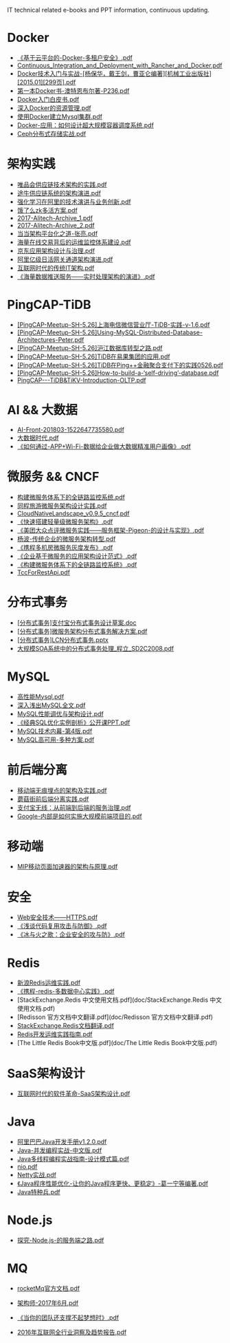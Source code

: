 IT technical related e-books and PPT information, continuous updating.

# Docker
* [《基于云平台的-Docker-多租户安全》.pdf](doc/《基于云平台的-Docker-多租户安全》.pdf)
* [Continuous_Integration_and_Deployment_with_Rancher_and_Docker.pdf](doc/Continuous_Integration_and_Deployment_with_Rancher_and_Docker.pdf)
* [Docker技术入门与实战-[杨保华，戴王剑，曹亚仑编著][机械工业出版社][2015.01][299页].pdf](doc/Docker技术入门与实战-[杨保华，戴王剑，曹亚仑编著][机械工业出版社][2015.01][299页].pdf)
* [第一本Docker书-澳特恩布尔著-P236.pdf](doc/第一本Docker书-澳特恩布尔著-P236.pdf)
* [Docker入门白皮书.pdf](doc/Docker入门白皮书.pdf)
* [深入Docker的资源管理.pdf](doc/深入Docker的资源管理.pdf)
* [使用Docker建立Mysql集群.pdf](doc/使用Docker建立Mysql集群.pdf)
* [Docker-应用：如何设计超大规模容器调度系统.pdf](doc/Docker-应用：如何设计超大规模容器调度系统.pdf)
* [Ceph分布式存储实战.pdf](doc/Ceph分布式存储实战.pdf)

# 架构实践
* [唯品会供应链技术架构的实践.pdf](doc/唯品会供应链技术架构的实践.pdf)
* [途牛供应链系统的架构演进.pdf](doc/途牛供应链系统的架构演进.pdf)
* [强化学习在阿里的技术演讲与业务创新.pdf](doc/强化学习在阿里的技术演讲与业务创新.pdf)
* [饿了么zk多活方案.pdf](doc/饿了么zk多活方案.pdf)
* [2017-Alitech-Archive_1.pdf](doc/2017-Alitech-Archive_1.pdf)
* [2017-Alitech-Archive_2.pdf](doc/2017-Alitech-Archive_2.pdf)
* [当当架构平台化之道-张亮.pdf](doc/当当架构平台化之道-张亮.pdf)
* [海量在线交易背后的运维监控体系建设.pdf](doc/海量在线交易背后的运维监控体系建设.pdf)
* [京东应用架构设计与治理.pdf](doc/京东应用架构设计与治理.pdf)
* [阿里亿级日活网关通道架构演进.pdf](doc/阿里亿级日活网关通道架构演进.pdf)
* [互联网时代的传统IT架构.pdf](doc/互联网时代的传统IT架构.pdf)
* [《海量数据推送服务——实时处理架构的演进》.pdf](doc/《海量数据推送服务——实时处理架构的演进》.pdf)

# PingCAP-TiDB
* [[PingCAP-Meetup-SH-5.26]上海电信微信营业厅-TiDB-实践-v-1.6.pdf](doc/[PingCAP-Meetup-SH-5.26]上海电信微信营业厅-TiDB-实践-v-1.6.pdf)
* [[PingCAP-Meetup-SH-5.26]Using-MySQL-Distributed-Database-Architectures-Peter.pdf](doc/[PingCAP-Meetup-SH-5.26]Using-MySQL-Distributed-Database-Architectures-Peter.pdf)
* [[PingCAP-Meetup-SH-5.26]沪江数据库转型之路.pdf](doc/[PingCAP-Meetup-SH-5.26]沪江数据库转型之路.pdf)
* [[PingCAP-Meetup-SH-5.26]TiDB在易果集团的应用.pdf](doc/[PingCAP-Meetup-SH-5.26]TiDB在易果集团的应用.pdf)
* [[PingCAP-Meetup-SH-5.26]TiDB在Ping++金融聚合支付下的实践0526.pdf](doc/[PingCAP-Meetup-SH-5.26]TiDB在Ping++金融聚合支付下的实践0526.pdf)
* [[PingCAP-Meetup-SH-5.26]How-to-build-a-‘self-driving’-database.pdf](doc/[PingCAP-Meetup-SH-5.26]How-to-build-a-‘self-driving’-database.pdf)
* [PingCAP---TiDB&TiKV-Introduction-OLTP.pdf](doc/PingCAP---TiDB&TiKV-Introduction-OLTP.pdf)

# AI && 大数据
* [AI-Front-201803-1522647735580.pdf](doc/AI-Front-201803-1522647735580.pdf)
* [大数据时代.pdf](doc/大数据时代.pdf)
* [《如何通过-APP+Wi-Fi-数据给企业做大数据精准用户画像》.pdf](doc/《如何通过-APP+Wi-Fi-数据给企业做大数据精准用户画像》.pdf)

# 微服务 && CNCF
* [构建微服务体系下的全链路监控系统.pdf](doc/构建微服务体系下的全链路监控系统.pdf)
* [同程旅游微服务架构设计实践.pdf](doc/同程旅游微服务架构设计实践.pdf)
* [CloudNativeLandscape_v0.9.5_cncf.pdf](doc/CloudNativeLandscape_v0.9.5_cncf.pdf)
* [《快速搭建轻量级微服务架构》.pdf](doc/《快速搭建轻量级微服务架构》.pdf)
* [《美团大众点评微服务实践——服务框架-Pigeon-的设计与实现》.pdf](doc/《美团大众点评微服务实践——服务框架-Pigeon-的设计与实现》.pdf)
* [杨波-传统企业的微服务架构转型.pdf](doc/杨波-传统企业的微服务架构转型.pdf)
* [《携程多机房微服务灰度发布》.pdf](doc/《携程多机房微服务灰度发布》.pdf)
* [《企业基于微服务的应用架构设计范式》.pdf](doc/《企业基于微服务的应用架构设计范式》.pdf)
* [《构建微服务体系下的全链路监控系统》.pdf](doc/《构建微服务体系下的全链路监控系统》.pdf)
* [TccForRestApi.pdf](doc/TccForRestApi.pdf)

# 分布式事务
* [[分布式事务]支付宝分布式事务设计草案.doc](doc/[[分布式事务]]支付宝分布式事务设计草案.doc)
* [[分布式事务]微服务架构分布式事务解决方案.pdf](doc/[[分布式事务]]微服务架构分布式事务解决方案.pdf)
* [[分布式事务]LCN分布式事务.pptx](doc/[分布式事务]LCN分布式事务.pptx)
* [大规模SOA系统中的分布式事务处理_程立_SD2C2008.pdf](doc/大规模SOA系统中的分布式事务处理_程立_SD2C2008.pdf)

# MySQL
* [高性能Mysql.pdf](doc/高性能Mysql.pdf)
* [深入浅出MySQL全文.pdf](doc/深入浅出MySQL全文.pdf)
* [MySQL性能调优与架构设计.pdf](doc/MySQL性能调优与架构设计.pdf)
* [《经典SQL优化实例剖析》公开课PPT.pdf](doc/《经典SQL优化实例剖析》公开课PPT.pdf)
* [MySQL技术内幕-第4版.pdf](doc/MySQL技术内幕-第4版.pdf)
* [MySQL高可用-多种方案.pdf](doc/MySQL高可用-多种方案.pdf)

# 前后端分离
* [移动端无痕埋点的架构及实践.pdf](doc/移动端无痕埋点的架构及实践.pdf)
* [蘑菇街前后端分离实践.pdf](doc/蘑菇街前后端分离实践.pdf)
* [支付宝无线：从前端到后端的服务治理.pdf](doc/支付宝无线：从前端到后端的服务治理.pdf)
* [Google-内部是如何实施大规模前端项目的.pdf](doc/Google-内部是如何实施大规模前端项目的.pdf)

# 移动端
* [MIP移动页面加速器的架构与原理.pdf](doc/MIP移动页面加速器的架构与原理.pdf)

# 安全
* [Web安全技术——HTTPS.pdf](doc/Web安全技术——HTTPS.pdf)
* [《浅谈代码复用攻击与防御》.pdf](doc/《浅谈代码复用攻击与防御》.pdf)
* [《冰与火之歌：企业安全的攻与防》.pdf](doc/《冰与火之歌：企业安全的攻与防》.pdf)

# Redis
* [新浪Redis运维实践.pdf](doc/新浪Redis运维实践.pdf)
* [《携程-redis-多数据中心实践》.pdf](doc/《携程-redis-多数据中心实践》.pdf)
* [StackExchange.Redis 中文使用文档.pdf](doc/StackExchange.Redis 中文使用文档.pdf)
* [Redisson 官方文档中文翻译.pdf](doc/Redisson 官方文档中文翻译.pdf)
* [StackExchange.Redis文档翻译.pdf](doc/StackExchange.Redis文档翻译.pdf)
* [Redis开发运维实践指南.pdf](doc/Redis开发运维实践指南.pdf)
* [The Little Redis Book中文版.pdf](doc/The Little Redis Book中文版.pdf)

# SaaS架构设计
* [互联网时代的软件革命-SaaS架构设计.pdf](doc/互联网时代的软件革命-SaaS架构设计.pdf)

# Java
* [阿里巴巴Java开发手册v1.2.0.pdf](doc/阿里巴巴Java开发手册v1.2.0.pdf)
* [Java-并发编程实战-中文版.pdf](doc/Java-并发编程实战-中文版.pdf)
* [Java多线程编程实战指南-设计模式篇.pdf](doc/Java多线程编程实战指南-设计模式篇.pdf)
* [nio.pdf](doc/nio.pdf)
* [Netty实战.pdf](doc/Netty实战.pdf)
* [《Java程序性能优化-让你的Java程序更快、更稳定》-葛一宁等编著.pdf](doc/《Java程序性能优化-让你的Java程序更快、更稳定》-葛一宁等编著.pdf)
* [Java特种兵.pdf](doc/Java特种兵.pdf)

# Node.js
* [探究-Node.js-的服务端之路.pdf](doc/探究-Node.js-的服务端之路.pdf)

# MQ
* [rocketMq官方文档.pdf](doc/rocketMq官方文档.pdf)

* [架构师-2017年6月.pdf](doc/架构师-2017年6月.pdf)
* [《当你的团队还支撑不起梦想时》.pdf](doc/《当你的团队还支撑不起梦想时》.pdf)
* [2016年互联网全行业洞察及趋势报告.pdf](doc/2016年互联网全行业洞察及趋势报告.pdf)

